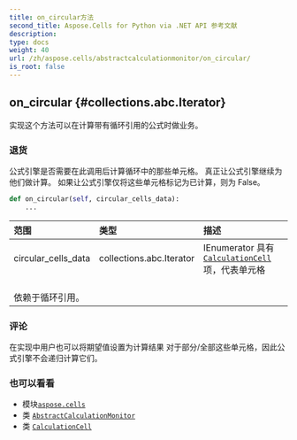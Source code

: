 ```yaml
---
title: on_circular方法
second_title: Aspose.Cells for Python via .NET API 参考文献
description:
type: docs
weight: 40
url: /zh/aspose.cells/abstractcalculationmonitor/on_circular/
is_root: false
---
```

##  on_circular {#collections.abc.Iterator}
实现这个方法可以在计算带有循环引用的公式时做业务。


### 退货

公式引擎是否需要在此调用后计算循环中的那些单元格。
真正让公式引擎继续为他们做计算。
如果让公式引擎仅将这些单元格标记为已计算，则为 False。


```python
def on_circular(self, circular_cells_data):
    ...
```


|范围|类型|描述|
| :- | :- | :- |
| circular_cells_data | collections.abc.Iterator |IEnumerator 具有 [`CalculationCell`](/cells/python-net/zh/aspose.cells/calculationcell) 项，代表单元格<br/>依赖于循环引用。|
### 评论

在实现中用户也可以将期望值设置为计算结果
对于部分/全部这些单元格，因此公式引擎不会递归计算它们。


### 也可以看看
* 模块[`aspose.cells`](../../)
* 类 [`AbstractCalculationMonitor`](/cells/python-net/zh/aspose.cells/abstractcalculationmonitor)
* 类 [`CalculationCell`](/cells/python-net/zh/aspose.cells/calculationcell)
